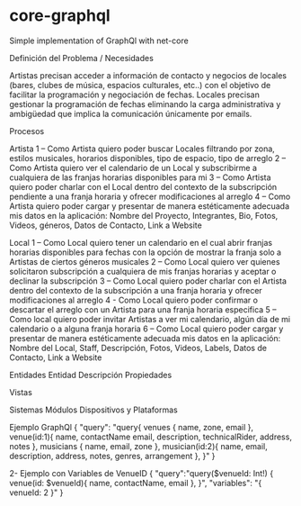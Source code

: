 # core-graphql
Simple implementation of GraphQl with net-core

Definición del Problema / Necesidades

Artistas precisan acceder a información de contacto y negocios de locales (bares, clubes de música, espacios culturales, etc..) con el objetivo de facilitar la programación y negociación de fechas.
Locales precisan gestionar la programación de fechas eliminando la carga administrativa y ambigüedad que implica la comunicación únicamente por emails.

Procesos

Artista
1 – Como Artista quiero poder buscar Locales filtrando por zona, estilos musicales, horarios disponibles, tipo de espacio, tipo de arreglo
2 – Como Artista quiero ver el calendario de un Local y subscribirme a cualquiera de las franjas horarias disponibles para mi
3 – Como Artista quiero poder charlar con el Local dentro del contexto de la subscripción pendiente a una franja horaria y ofrecer modificaciones al arreglo
4 – Como Artista quiero poder cargar y presentar de manera estéticamente adecuada mis datos en la aplicación: Nombre del Proyecto, Integrantes, Bio, Fotos, Videos, géneros, Datos de Contacto, Link a Website

Local
1 – Como Local quiero tener un calendario en el cual abrir franjas horarias disponibles para fechas con la opción de mostrar la franja solo a Artistas de ciertos géneros musicales
2 – Como Local quiero ver quienes solicitaron subscripción a cualquiera de mis franjas horarias y aceptar o declinar la subscripción
3 – Como Local quiero poder charlar con el Artista dentro del contexto de la subscripción a una franja horaria y ofrecer modificaciones al arreglo
4 -  Como Local quiero poder confirmar o descartar el arreglo con un Artista para una franja horaria especifica
5 – Como local quiero poder invitar Artistas a ver mi calendario, algún día de mi calendario o a alguna franja horaria
6 – Como Local quiero poder cargar y presentar de manera estéticamente adecuada mis datos en la aplicación: Nombre del Local, Staff, Descripción, Fotos, Videos, Labels, Datos de Contacto, Link a Website

Entidades
Entidad	Descripción	Propiedades
		
		
		
		
		
		

Vistas
		
		
		
		
		
		
		
		
		
		
		
		
		
		
		
		


Sistemas
Módulos
Dispositivos y Plataformas


Ejemplo GraphQl
{ 
 "query":
  "query{
     venues {
     	name,
		zone,
     	email
     },
     venue(id:1){
     	name,
     	contactName
     	email,
     	description,
     	technicalRider,
     	address,
     	notes
     },
     musicians {
    	name,
    	email,
    	zone
     },
	musician(id:2){
     	name,
     	email,
     	description,
     	address,
     	notes,
     	genres,
     	arrangement
     },
   }"
}


2- Ejemplo con Variables de VenueID
{ 
	"query":"query($venueId: Int!) { 
		venue(id: $venueId){ 
			name,
			contactName,
			email
		},
	}",
	"variables": "{
		venueId: 2
	}"
}